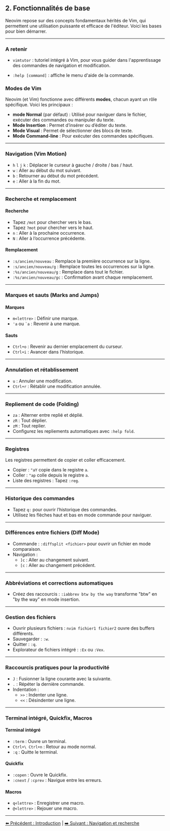 ## 2. Fonctionnalités de base

Neovim repose sur des concepts fondamentaux hérités de Vim, qui permettent une utilisation puissante et efficace de l'éditeur. Voici les bases pour bien démarrer.

---
### A retenir 

- `vimtutor` : tutoriel intégré à Vim, pour vous guider dans l'apprentissage des commandes de navigation et modification.

- `:help [command]` : affiche le menu d'aide de la commande. 


### Modes de Vim

Neovim (et Vim) fonctionne avec différents **modes**, chacun ayant un rôle spécifique. Voici les principaux :

- **mode Normal** (par défaut) : Utilisé pour naviguer dans le fichier, exécuter des commandes ou manipuler du texte.
- **Mode Insertion** : Permet d’insérer ou d’éditer du texte.
- **Mode Visual** : Permet de sélectionner des blocs de texte.
- **Mode Command-line** : Pour exécuter des commandes spécifiques.

---

### Navigation (Vim Motion)

- `h` `l` `j` `k` : Déplacer le curseur à gauche / droite / bas / haut.
- `w` : Aller au début du mot suivant.
- `b` : Retourner au début du mot précédent.
- `e` : Aller à la fin du mot.

---

### Recherche et remplacement

#### Recherche
- Tapez `/mot` pour chercher vers le bas.
- Tapez `?mot` pour chercher vers le haut.
- `n` : Aller à la prochaine occurrence.
- `N` : Aller à l’occurrence précédente.

#### Remplacement
- `:s/ancien/nouveau` : Remplace la première occurrence sur la ligne.
- `:s/ancien/nouveau/g` : Remplace toutes les occurrences sur la ligne.
- `:%s/ancien/nouveau/g` : Remplace dans tout le fichier.
- `:%s/ancien/nouveau/gc` : Confirmation avant chaque remplacement.

---

### Marques et sauts (Marks and Jumps)

#### Marques
- `m<lettre>` : Définir une marque.
- `'a` ou `` `a `` : Revenir à une marque.

#### Sauts
- `Ctrl+o` : Revenir au dernier emplacement du curseur.
- `Ctrl+i` : Avancer dans l’historique.

---

### Annulation et rétablissement

- `u` : Annuler une modification.
- `Ctrl+r` : Rétablir une modification annulée.

---

### Repliement de code (Folding)

- `za` : Alterner entre replié et déplié.
- `zR` : Tout déplier.
- `zM` : Tout replier.
- Configurez les repliements automatiques avec `:help fold`.

---

### Registres

Les registres permettent de copier et coller efficacement.

- Copier : `"aY` copie dans le registre `a`.
- Coller : `"ap` colle depuis le registre `a`.
- Liste des registres : Tapez `:reg`.

---

### Historique des commandes

- Tapez `q:` pour ouvrir l’historique des commandes.
- Utilisez les flèches haut et bas en mode commande pour naviguer.

---

### Différences entre fichiers (Diff Mode)

- Commande : `:diffsplit <fichier>` pour ouvrir un fichier en mode comparaison.
- Navigation :
  - `]c` : Aller au changement suivant.
  - `[c` : Aller au changement précédent.

---

### Abbréviations et corrections automatiques

- Créez des raccourcis : `:iabbrev btw by the way` transforme "btw" en "by the way" en mode insertion.

---

### Gestion des fichiers

- Ouvrir plusieurs fichiers : `nvim fichier1 fichier2` ouvre des buffers différents.
- Sauvegarder : `:w`.
- Quitter : `:q`.
- Explorateur de fichiers intégré : `:Ex` ou `:Vex`.

---

### Raccourcis pratiques pour la productivité

- `J` : Fusionner la ligne courante avec la suivante.
- `.` : Répéter la dernière commande.
- Indentation :
  - `>>` : Indenter une ligne.
  - `<<` : Désindenter une ligne.

---

### Terminal intégré, Quickfix, Macros

#### Terminal intégré
- `:term` : Ouvre un terminal.
- `Ctrl+\ Ctrl+n` : Retour au mode normal.
- `:q` : Quitte le terminal.

#### Quickfix
- `:copen` : Ouvre le Quickfix.
- `:cnext` / `:cprev` : Navigue entre les erreurs.

#### Macros
- `q<lettre>` : Enregistrer une macro.
- `@<lettre>` : Rejouer une macro.

---
[⬅️ Précédent : Introduction](1-introduction.md) | [➡️ Suivant : Navigation et recherche](3-navigation-et-recherche.md)
